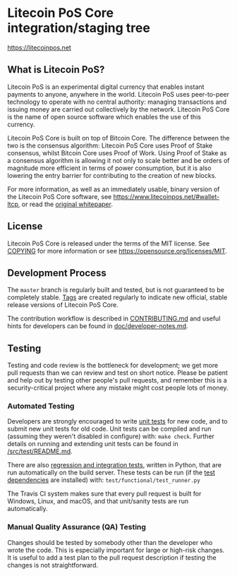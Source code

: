 Litecoin PoS Core integration/staging tree
=====================================

https://litecoinpos.net

What is Litecoin PoS?
----------------

Litecoin PoS is an experimental digital currency that enables instant payments to
anyone, anywhere in the world. Litecoin PoS uses peer-to-peer technology to operate
with no central authority: managing transactions and issuing money are carried
out collectively by the network. Litecoin PoS Core is the name of open source
software which enables the use of this currency.

Litecoin PoS Core is built on top of Bitcoin Core. The difference between the two
is the consensus algorithm: Litecoin PoS Core uses Proof of Stake consensus, whilst
Bitcoin Core uses Proof of Work. Using Proof of Stake as a consensus algorithm is
allowing it not only to scale better and be orders of magnitude more efficient in
terms of power consumption, but it is also lowering the entry barrier for contributing
to the creation of new blocks.

For more information, as well as an immediately usable, binary version of
the Litecoin PoS Core software, see https://www.litecoinpos.net/#wallet-ltcp, or read the
[original whitepaper](https://www.litecoinpos.net/WhitePaperLTCP.pdf).

License
-------

Litecoin PoS Core is released under the terms of the MIT license. See [COPYING](COPYING) for more
information or see https://opensource.org/licenses/MIT.

Development Process
-------------------

The `master` branch is regularly built and tested, but is not guaranteed to be
completely stable. [Tags](https://github.com/litecoin-pos/litecoin-pos/tags) are created
regularly to indicate new official, stable release versions of Litecoin PoS Core.

The contribution workflow is described in [CONTRIBUTING.md](CONTRIBUTING.md)
and useful hints for developers can be found in [doc/developer-notes.md](doc/developer-notes.md).

Testing
-------

Testing and code review is the bottleneck for development; we get more pull
requests than we can review and test on short notice. Please be patient and help out by testing
other people's pull requests, and remember this is a security-critical project where any mistake might cost people
lots of money.

### Automated Testing

Developers are strongly encouraged to write [unit tests](src/test/README.md) for new code, and to
submit new unit tests for old code. Unit tests can be compiled and run
(assuming they weren't disabled in configure) with: `make check`. Further details on running
and extending unit tests can be found in [/src/test/README.md](/src/test/README.md).

There are also [regression and integration tests](/test), written
in Python, that are run automatically on the build server.
These tests can be run (if the [test dependencies](/test) are installed) with: `test/functional/test_runner.py`

The Travis CI system makes sure that every pull request is built for Windows, Linux, and macOS, and that unit/sanity tests are run automatically.

### Manual Quality Assurance (QA) Testing

Changes should be tested by somebody other than the developer who wrote the
code. This is especially important for large or high-risk changes. It is useful
to add a test plan to the pull request description if testing the changes is
not straightforward.
